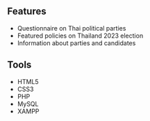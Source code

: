 ## Features
- Questionnaire on Thai political parties
- Featured policies on Thailand 2023 election
- Information about parties and candidates

## Tools
- HTML5
- CSS3
- PHP
- MySQL
- XAMPP